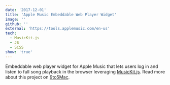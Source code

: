 ```yaml
---
date: '2017-12-01'
title: 'Apple Music Embeddable Web Player Widget'
image: ''
github: ''
external: 'https://tools.applemusic.com/en-us'
tech:
  - MusicKit.js
  - JS
  - SCSS
show: 'true'
---
```


Embeddable web player widget for Apple Music that lets users log in and listen to full song playback in the browser leveraging [MusicKit.js](https://developer.apple.com/documentation/musickitjs). Read more about this project on [9to5Mac](https://9to5mac.com/2018/06/03/apple-music-embeddable-web-player-listen-browser/).
